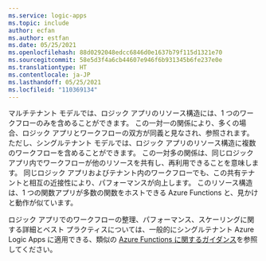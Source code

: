 ```yaml
---
ms.service: logic-apps
ms.topic: include
author: ecfan
ms.author: estfan
ms.date: 05/25/2021
ms.openlocfilehash: 88d0292048edcc6846d0e1637b79f115d1321e70
ms.sourcegitcommit: 58e5d3f4a6cb44607e946f6b931345b6fe237e0e
ms.translationtype: HT
ms.contentlocale: ja-JP
ms.lasthandoff: 05/25/2021
ms.locfileid: "110369134"
---
```

マルチテナント モデルでは、ロジック アプリのリソース構造には、1 つのワークフローのみを含めることができます。 この一対一の関係により、多くの場合、ロジック アプリとワークフローの双方が同義と見なされ、参照されます。 ただし、シングルテナント モデルでは、ロジック アプリのリソース構造に複数のワークフローを含めることができます。 この一対多の関係は、同じロジック アプリ内でワークフローが他のリソースを共有し、再利用できることを意味します。 同じロジック アプリおよびテナント内のワークフローでも、この共有テナントと相互の近接性により、パフォーマンスが向上します。 このリソース構造は、1 つの関数アプリが多数の関数をホストできる Azure Functions と、見かけと動作が似ています。

ロジック アプリでのワークフローの整理、パフォーマンス、スケーリングに関する詳細とベスト プラクティスについては、一般的にシングルテナント Azure Logic Apps に適用できる、類似の [Azure Functions に関するガイダンス](../articles/azure-functions/functions-best-practices.md)を参照してください。